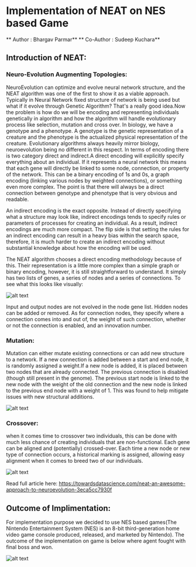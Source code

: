 # Implementation of NEAT on NES based Game

** Author : Bhargav Parmar**
** Co-Author : Sudeep Kuchara**

## Introduction of NEAT:

### Neuro-Evolution Augmenting Topologies: 
NeuroEvolution can optimize and evolve neural network structure, and the NEAT algorithm was one of the first to show it as a viable approach. 
Typically in Neural Network fixed structure of network is being used but what if it evolve through Genetic Algorithm? That's a really good idea.Now the problem is how do we will be 
encoding and representing individuals genetically in algorithm and how the algorithm will handle evolutionary process like selection, mutation and cross over. In biology, we have a 
genotype and a phenotype. A genotype is the genetic representation of a creature and the phenotype is the actualized physical representation of the creature. Evolutionary algorithms
always heavily mirror biology, neuroevolution being no different in this respect. In terms of encoding there is two category direct and indirect.A direct encoding will explicitly specify everything about an individual. If it represents a neural network this means that each gene will directly be linked to some node, connection, or property of the network. This can be a binary encoding of 1s and 0s, a graph encoding (linking various nodes by weighted connections), or something even more complex. The point is that there will always be a direct connection between genotype and phenotype that is very obvious and readable.

An indirect encoding is the exact opposite. Instead of directly specifying what a structure may look like, indirect encodings tends to specify rules or parameters of processes for creating an individual. As a result, indirect encodings are much more compact. The flip side is that setting the rules for an indirect encoding can result in a heavy bias within the search space, therefore, it is much harder to create an indirect encoding without substantial knowledge about how the encoding will be used.

The NEAT algorithm chooses a direct encoding methodology because of this. Their representation is a little more complex than a simple graph or binary encoding, however, it is still straightforward to understand. It simply has two lists of genes, a series of nodes and a series of connections. To see what this looks like visually: 

![alt text](https://miro.medium.com/max/875/0*Kze4g6cLA3maofxq.png)

Input and output nodes are not evolved in the node gene list. Hidden nodes can be added or removed. As for connection nodes, they specify where a connection comes into and out of, the weight of such connection, whether or not the connection is enabled, and an innovation number. 

### Mutation:
Mutation can either mutate existing connections or can add new structure to a network. If a new connection is added between a start and end node, it is randomly assigned a weight.If a new node is added, it is placed between two nodes that are already connected. The previous connection is disabled (though still present in the genome). The previous start node is linked to the new node with the weight of the old connection and the new node is linked to the previous end node with a weight of 1. This was found to help mitigate issues with new structural additions.

![alt text](http://miro.medium.com/max/558/0*hk8JqrWFbRiG04L2.jpg)

### Crossover:
when it comes time to crossover two individuals, this can be done with much less chance of creating individuals that are non-functional. Each gene can be aligned and (potentially) crossed-over. Each time a new node or new type of connection occurs, a historical marking is assigned, allowing easy alignment when it comes to breed two of our individuals.

![alt text](https://miro.medium.com/max/875/0*N4j_sl8M05G6pXZV.png)

Read full article here: https://towardsdatascience.com/neat-an-awesome-approach-to-neuroevolution-3eca5cc7930f

## Outcome of Implimentation:
For implementation purpose we decided to use NES based games(The Nintendo Entertainment System (NES) is an 8-bit third-generation home video game console produced, released, and marketed by Nintendo). The outcome of the implementation on game is below where agent fought with final boss and won.

![alt text](https://user-images.githubusercontent.com/62926512/89755223-499f1e80-dafc-11ea-950a-8436d3b7e203.png)

